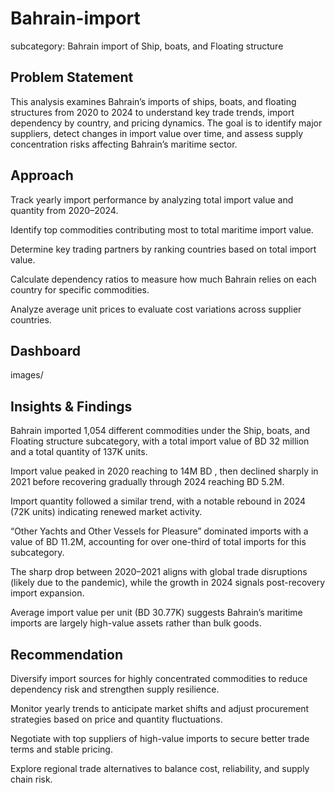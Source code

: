 # Bahrain-import
subcategory: Bahrain import of Ship, boats, and Floating structure 

## Problem Statement
This analysis examines Bahrain’s imports of ships, boats, and floating structures from 2020 to 2024 to understand key trade trends, import dependency by country, and pricing dynamics. The goal is to identify major suppliers, detect changes in import value over time, and assess supply concentration risks affecting Bahrain’s maritime sector.

## Approach

Track yearly import performance by analyzing total import value and quantity from 2020–2024.

Identify top commodities contributing most to total maritime import value.

Determine key trading partners by ranking countries based on total import value.

Calculate dependency ratios to measure how much Bahrain relies on each country for specific commodities.

Analyze average unit prices to evaluate cost variations across supplier countries.

## Dashboard

images/

## Insights & Findings

Bahrain imported 1,054 different commodities under the Ship, boats, and Floating structure subcategory, with a total import value of BD 32 million and a total quantity of 137K units. 

Import value peaked in 2020 reaching to 14M BD , then declined sharply in 2021 before recovering gradually through 2024 reaching BD 5.2M. 

Import quantity followed a similar trend, with a notable rebound in 2024 (72K units) indicating renewed market activity.

“Other Yachts and Other Vessels for Pleasure” dominated imports with a value of BD 11.2M, accounting for over one-third of total imports for this subcategory.

The sharp drop between 2020–2021 aligns with global trade disruptions (likely due to the pandemic), while the growth in 2024 signals post-recovery import expansion.

Average import value per unit (BD 30.77K) suggests Bahrain’s maritime imports are largely high-value assets rather than bulk goods.

## Recommendation 
Diversify import sources for highly concentrated commodities to reduce dependency risk and strengthen supply resilience.

Monitor yearly trends to anticipate market shifts and adjust procurement strategies based on price and quantity fluctuations.

Negotiate with top suppliers of high-value imports to secure better trade terms and stable pricing.

Explore regional trade alternatives to balance cost, reliability, and supply chain risk.
